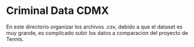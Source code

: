 # Criminal Data CDMX
En este directorio organizar los archivos .csv, debido a que el dataset es muy grande,
es complicado subir los datos a comparacion del proyecto de Tennis.
